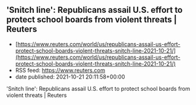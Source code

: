 ## 'Snitch line': Republicans assail U.S. effort to protect school boards from violent threats | Reuters
 - [https://www.reuters.com/world/us/republicans-assail-us-effort-protect-school-boards-violent-threats-snitch-line-2021-10-21/](https://www.reuters.com/world/us/republicans-assail-us-effort-protect-school-boards-violent-threats-snitch-line-2021-10-21/)
 - RSS feed: https://www.reuters.com
 - date published: 2021-10-21 20:11:58+00:00

'Snitch line': Republicans assail U.S. effort to protect school boards from violent threats | Reuters


